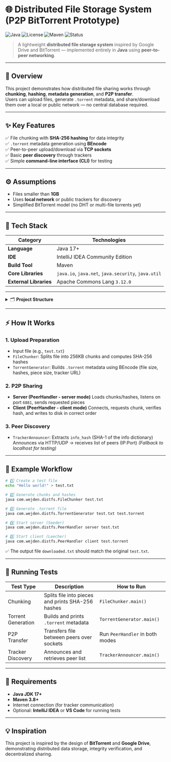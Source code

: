 
# 🌐 Distributed File Storage System (P2P BitTorrent Prototype)

![Java](https://img.shields.io/badge/Java-17-orange?logo=java)
![License](https://img.shields.io/badge/License-MIT-blue)
![Maven](https://img.shields.io/badge/Build-Maven-red?logo=apachemaven)
![Status](https://img.shields.io/badge/Status-Prototype-green)

> A lightweight **distributed file storage system** inspired by Google Drive and BitTorrent — implemented entirely in **Java** using **peer-to-peer networking**.

---

## 📖 Overview

This project demonstrates how distributed file sharing works through **chunking**, **hashing**, **metadata generation**, and **P2P transfer**.  
Users can upload files, generate `.torrent` metadata, and share/download them over a local or public network — no central database required.

---

## ✨ Key Features

✅ File chunking with **SHA-256 hashing** for data integrity  
✅ `.torrent` metadata generation using **BEncode**  
✅ Peer-to-peer upload/download via **TCP sockets**  
✅ Basic **peer discovery** through trackers  
✅ Simple **command-line interface (CLI)** for testing

---

## ⚙️ Assumptions

- Files smaller than **1GB**
- Uses **local network** or public trackers for discovery
- Simplified BitTorrent model (no DHT or multi-file torrents yet)

---

## 🧠 Tech Stack

| Category | Technologies |
|-----------|---------------|
| **Language** | Java 17+ |
| **IDE** | IntelliJ IDEA Community Edition |
| **Build Tool** | Maven |
| **Core Libraries** | `java.io`, `java.net`, `java.security`, `java.util` |
| **External Libraries** | Apache Commons Lang `3.12.0` |

---

<details>
<summary>🗂️ <b>Project Structure</b></summary>

```text
DistributedFileSystem/
├── pom.xml                          # Maven configuration  
├── src/
│   └── com/wejden/distfs/           # Package
│       ├── FileChunker.java         # Chunking & hashing
│       ├── TorrentGenerator.java    # .torrent creation
│       ├── PeerHandler.java         # P2P server/client logic
│       └── TrackerAnnouncer.java    # Peer discovery
└── target/                          # Compiled classes (auto-generated)
````

</details>

---

## ⚡ How It Works

### 1. Upload Preparation

* Input file (e.g., `test.txt`)
* `FileChunker`: Splits file into 256KB chunks and computes SHA-256 hashes
* `TorrentGenerator`: Builds `.torrent` metadata using BEncode (file size, hashes, piece size, tracker URL)

### 2. P2P Sharing

* **Server (PeerHandler - server mode)**
  Loads chunks/hashes, listens on port `6881`, sends requested pieces
* **Client (PeerHandler - client mode)**
  Connects, requests chunk, verifies hash, and writes to disk in correct order

### 3. Peer Discovery

* `TrackerAnnouncer`:
  Extracts `info_hash` (SHA-1 of the info dictionary)
  Announces via HTTP/UDP → receives list of peers (IP:Port)
  *(Fallback to localhost for testing)*

---

## 🧪 Example Workflow

```bash
# 1️⃣ Create a test file
echo "Hello world!" > test.txt

# 2️⃣ Generate chunks and hashes
java com.wejden.distfs.FileChunker test.txt

# 3️⃣ Generate .torrent file
java com.wejden.distfs.TorrentGenerator test.txt test.torrent

# 4️⃣ Start server (Seeder)
java com.wejden.distfs.PeerHandler server test.txt

# 5️⃣ Start client (Leecher)
java com.wejden.distfs.PeerHandler client test.torrent
```

✅ The output file `downloaded.txt` should match the original `test.txt`.

---

## 🧾 Running Tests

| Test Type           | Description                                       | How to Run                      |
| ------------------- | ------------------------------------------------- | ------------------------------- |
| Chunking          | Splits file into pieces and prints SHA-256 hashes | `FileChunker.main()`            |
| Torrent Generation | Builds and prints `.torrent` metadata             | `TorrentGenerator.main()`       |
| P2P Transfer      | Transfers file between peers over sockets         | Run `PeerHandler` in both modes |
| Tracker Discovery | Announces and retrieves peer list                 | `TrackerAnnouncer.main()`       |

---
## 🧰 Requirements

* **Java JDK 17+**
* **Maven 3.8+**
* Internet connection (for tracker communication)
* Optional: **IntelliJ IDEA** or **VS Code** for running tests

---

## 💡 Inspiration

This project is inspired by the design of **BitTorrent** and **Google Drive**, demonstrating distributed data storage, integrity verification, and decentralized sharing.



